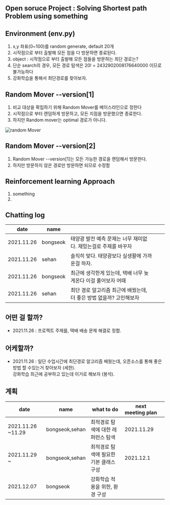 ## Open soruce Project : Solving Shortest path Problem using something



## Environment (env.py)
1) x,y 좌표(0~100)를 random generate, default 20개  
2) 시작점으로 부터 출발해 모든 점을 다 방문하면 종료된다.
3) object : 시작점으로 부터 출발해 모든 점들을 방문하는 최단 경로는? 
4) 단순 search의 경우, 모든 경로 탐색은 20! = 2432902008176640000 이므로 불가능하다 
5) 강화학습을 통해서 최단경로를 찾아보자.



## Random Mover --version[1]
1) 비교 대상을 확립하기 위해 Random Mover를 베이스라인으로 정한다
2) 시작점으로 부터 랜덤하게 방문하고, 모든 지점을 방문했으면 종료한다.
3) 하지만 Random mover는 optimal 경로가 아니다.

![random Mover](https://github.com/bongseokkim/shortest-path/blob/main/random_mover.gif)


## Random Mover --version[2]
1) Random Mover --version[1]는 모든 가능한 경로을 랜덤해서 방문한다.
2) 하지만 방문하지 않은 경로만 방문하면 되므로 수정함



## Reinforcement learning Approach 

1) something 
2) 





## Chatting log

|  date | name  |  |   |   |
|---|---|---|---|---|
|2021.11.26   | bongseok  | 태양광 발전 예측 문제는 너무 재미없다. 재밌는걸로 주제를 바꾸자             |   |   |
|2021.11.26   | sehan     | 솔직히 맞다. 태양광보다 실생활에 가까운걸 하자.                              |   |   |
|2021.11.26   | bongseok  | 최근에 생각한게 있는데, 택배 너무 늦게온다 이걸 풀어보자 어때                  |   |   |
|2021.11.26   | sehan     | 최단 경로 알고리즘 최근에 배웠는데, 더 좋은 방법 없을까? 고민해보자                |   |   |




## 어떤 걸 할까? 
+ 2021.11.26  : 프로젝트 주제를, 택배 배송 문제 해결로 정함. 



## 어케할까? 
+ 2021.11.26  : 일단 수업시간에 최단경로 알고리즘 배웠는데, 오픈소스를 통해 좋은 방법 할 수있는거 찾아보자 (세한).
                </br> 강화학습 최근에 공부하고 있는데 이거로 해보자 (봉석).

## 계획

|  date | name  | what to do  |   next meeting plan         |        |
|---|---|---|---|---|
|2021.11.26  ~11.29 | bongseok,sehan  |    최적경로 탐색에 대한 레퍼런스 탐색                 | 2021.11.29    |   |
|2021.11.29  ~ | bongseok,sehan  |    최적경로 탐색에 필요한 기본 클래스 구성                  | 2021.12.1    |   |
|2021.12.07   | bongseok     | 강화학습 적용을 위한, 환경 구성                |   |   |
